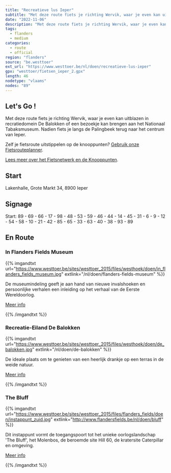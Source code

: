 ```yaml
---
title: "Recreatieve lus Ieper"
subtitle: "Met deze route fiets je richting Wervik, waar je even kan uitblazen in recratiedomein De Balokken of een bezoekje kan brengen aan het Nationaal Tabaksmuseum"
date: "2022-11-06"
description: "Met deze route fiets je richting Wervik, waar je even kan uitblazen in recratiedomein De Balokken of een bezoekje kan brengen aan het Nationaal Tabaksmuseum" 
tags:
  - flanders
  - medium
categories: 
  - route
  - official
region: "flanders"
source: "be.westtoer"
ext_url: "https://www.westtoer.be/nl/doen/recreatieve-lus-ieper"
gpx: "westtoer/fietsen_ieper_2.gpx"
length: 46
nodetype: "vlaams"
nodes: "89"
---
```


## Let's Go !

Met deze route fiets je richting Wervik, waar je even kan uitblazen in recratiedomein De Balokken of een bezoekje kan brengen aan het Nationaal Tabaksmuseum. Nadien fiets je langs de Palingbeek terug naar het centrum van Ieper.

Zelf je fietsroute uitstippelen op de knooppunten? [Gebruik onze Fietsrouteplanner](http://www.westtoer.be/nl/fietsrouteplanner).

[Lees meer over het Fietsnetwerk en de Knooppunten](http://www.westtoer.be/nl/inspiratie/fietsnetwerk).

## Start 

Lakenhalle, Grote Markt 34, 8900 Ieper

## Signage

Start: 89 - 69 - 66 - 17 - 98 - 48 - 53 - 59 - 46 - 44 - 14 - 45 - 31 - 6 - 9 - 12 - 54 - 58 - 10 - 21 - 42 - 85 - 65 - 33 - 63 - 40 - 38 - 93 - 89

## En Route

### In Flanders Fields Museum

{{% imgandtxt url="https://www.westtoer.be/sites/westtoer_2015/files/westhoek/doen/in_flanders_fields_museum.jpg" extlink="/nl/doen/flanders-fields-museum" %}}

De museumindeling geeft je aan hand van nieuwe invalshoeken en persoonlijke verhalen een inleiding op het verhaal van de Eerste Wereldoorlog.

[Meer info](https://www.westtoer.be/nl/doen/flanders-fields-museum)

{{% /imgandtxt %}}

### Recreatie-Eiland De Balokken

{{% imgandtxt url="https://www.westtoer.be/sites/westtoer_2015/files/westhoek/doen/de_balokken.jpg" extlink="/nl/doen/de-balokken" %}}

De ideale plaats om te genieten van een heerlijk drankje op een terras in de weide natuur.

[Meer info](https://www.westtoer.be/nl/doen/de-balokken)

{{% /imgandtxt %}}

### The Bluff

{{% imgandtxt url="https://www.westtoer.be/sites/westtoer_2015/files/flanders_fields/doen/instappunt_zuid.jpg" extlink="http://www.flandersfields.be/nl/doen/bluff" %}}

Dit instappunt vormt de toegangspoort tot het unieke oorlogslandschap 'The Bluff', het Molenbos, de beroemde site Hill 60, de kratersite Caterpillar en omgeving.

[Meer info](http://www.flandersfields.be/nl/doen/bluff)

{{% /imgandtxt %}}